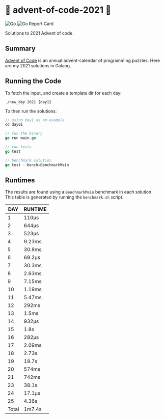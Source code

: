# 🎄 advent-of-code-2021 🎄

![Go](https://github.com/jcockbain/advent-of-code-2021/workflows/Go/badge.svg)
![Go Report Card](https://goreportcard.com/badge/github.com/jcockbain/advent-of-code-2021)

Solutions to 2021 Advent of code. 

## Summary 

[Advent of Code](https://adventofcode.com/) is an annual advent-calendar of programming puzzles. Here are my 2021 solutions in Golang. 

## Running the Code

To fetch the input, and create a template dir for each day: 

```shell
./new_day 2021 {day1}
```

To then run the solutions: 

```go
// using day1 as an example
cd day01

// run the binary
go run main.go

// run tests
go test

// benchmark solution
go test --bench=BenchmarkMain

```

## Runtimes

The results are found using a `BenchmarkMain` benchmark in each solution. This table is generated by running the `benchmark.sh` script.

|  DAY  | RUNTIME |
|-------|---------|
|     1 | 110µs   |
|     2 | 644µs   |
|     3 | 523µs   |
|     4 | 9.23ms  |
|     5 | 30.8ms  |
|     6 | 69.2µs  |
|     7 | 30.3ms  |
|     8 | 2.63ms  |
|     9 | 7.15ms  |
|    10 | 1.19ms  |
|    11 | 5.47ms  |
|    12 | 292ms   |
|    13 | 1.5ms   |
|    14 | 932µs   |
|    15 | 1.8s    |
|    16 | 282µs   |
|    17 | 2.09ms  |
|    18 | 2.73s   |
|    19 | 18.7s   |
|    20 | 574ms   |
|    21 | 742ms   |
|    23 | 38.1s   |
|    24 | 17.1µs  |
|    25 | 4.36s   |
| Total | 1m7.4s  |
